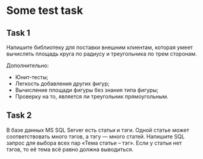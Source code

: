 # Some test task

## Task 1
Напишите библиотеку для поставки внешним клиентам, которая умеет вычислять площадь круга по радиусу и треугольника по трем сторонам. 

Дополнительно:
* Юнит-тесты;
* Легкость добавления других фигур;
* Вычисление площади фигуры без знания типа фигуры;
* Проверку на то, является ли треугольник прямоугольным.

## Task 2
В базе данных MS SQL Server есть статьи и тэги. Одной статье может соответствовать много тэгов, а тэгу — много статей. Напишите SQL запрос для выбора всех пар «Тема статьи – тэг». Если у статьи нет тэгов, то её тема всё равно должна выводиться.

